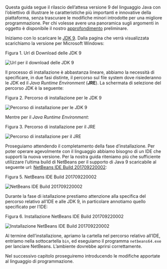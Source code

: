 Questa guida segue il rilascio dell’attesa versione 9 del linguaggio Java con l’obiettivo di illustrare le caratteristiche più importanti e innovative della piattaforma, senza trascurare le modifiche minori introdotte per una migliore programmazione. Per chi volesse avere una panoramica sugli argomenti in oggetto è disponibile il nostro [approfondimento](http://www.html.it/articoli/java-9-programmazione-modulare-e-jshell/) preliminare.

Iniziamo con lo scaricare le [JDK 9](http://www.oracle.com/technetwork/java/javase/downloads/jdk9-downloads-3848520.html). Dalla pagina che verrà visualizzata scarichiamo la versione per Microsoft Windows:

Figura 1. Url di Download delle JDK 9

![Url per il download delle JDK 9](https://tbm-html.s3.amazonaws.com/app/uploads/2017/12/cap1_img1.png)

Il processo di installazione è abbastanza lineare, abbiamo la necessità di specificare, in due fasi distinte, il percorso sul file system dove risiederanno le JDK ed il _Java Runtime Environment_ (**JRE**). La schermata di selezione del percorso JDK è la seguente:

Figura 2. Percorso di installazione per le JDK 9

![Percorso di installazione per le JDK 9](https://tbm-html.s3.amazonaws.com/app/uploads/2017/12/cap1_img2.png)

Mentre per il _Java Runtime Environment_:

Figura 3. Percorso di installazione per il JRE

![Percorso di installazione per il JRE](https://tbm-html.s3.amazonaws.com/app/uploads/2017/12/cap1_img3.png)

Proseguiamo attendendo il completamento della fase d’installazione. Per poter operare agevolmente con il linguaggio abbiamo bisogno di un IDE che supporti la nuova versione. Per la nostra guida riteniamo più che sufficiente utilizzare l’ultima build di NetBeans per il supporto di Java 9 scaricabile al seguente url: [NetBeans IDE Build 201709220002](http://bits.netbeans.org/download/trunk/nightly/latest/):

Figura 5. NetBeans IDE Build 201709220002

![NetBeans IDE Build 201709220002](https://tbm-html.s3.amazonaws.com/app/uploads/2017/12/cap1_img4.png)

Durante la fase di istallazione prestiamo attenzione alla specifica del percorso relativo all’IDE e alle JDK 9, in particolare annotiamo quello specificato per l’IDE:

Figura 6. Installazione NetBeans IDE Build 201709220002

![Installazione NetBeans IDE Build 201709220002](https://tbm-html.s3.amazonaws.com/app/uploads/2017/12/cap1_img5.png)

Al termine dell’installazione, apriamo la cartella nel percorso relativo all’IDE, entriamo nella sottocartella `bin`, ed eseguiamo il programma `netbeans64.exe` per lanciare NetBeans. L’ambiente dovrebbe aprirsi correttamente.

Nel successivo capitolo proseguiremo introducendo le modifiche apportate al linguaggio di programmazione.